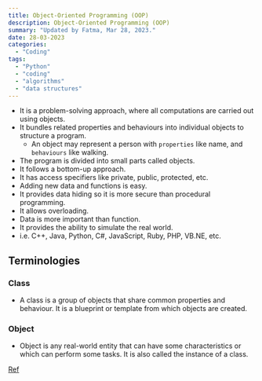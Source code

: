```yaml
---
title: Object-Oriented Programming (OOP)
description: Object-Oriented Programming (OOP)
summary: "Updated by Fatma, Mar 28, 2023."
date: 28-03-2023
categories:
  - "Coding"
tags:
  - "Python"
  - "coding"
  - "algorithms"
  - "data structures"
---
```


- It is a problem-solving approach, where all computations are carried out using objects.
- It bundles related properties and behaviours into individual objects to structure a program.
  - An object may represent a person with `properties` like name, and `behaviours` like walking.
- The program is divided into small parts called objects.
- It follows a bottom-up approach.
- It has access specifiers like private, public, protected, etc.
- Adding new data and functions is easy.
- It provides data hiding so it is more secure than procedural programming.
- It allows overloading.
- Data is more important than function.
- It provides the ability to simulate the real world.
- i.e. C++, Java, Python, C#, JavaScript, Ruby, PHP, VB.NE, etc.

## Terminologies

### Class

- A class is a group of objects that share common properties and behaviour. It is a blueprint or template from which objects are created.

### Object

- Object is any real-world entity that can have some characteristics or which can perform some tasks. It is also called the instance of a class.

[Ref](https://leetcode.com/discuss/study-guide/1852219/object-oriented-programming-made-easy)
